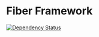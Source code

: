 # Fiber Framework
[![Dependency Status](https://www.versioneye.com/user/projects/576d0fea68773c00094f65e1/badge.svg?style=flat-square)](https://www.versioneye.com/user/projects/576d0fea68773c00094f65e1)
